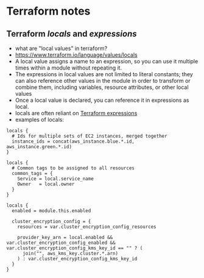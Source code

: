 # Terraform notes
## Terraform *locals* and *expressions*
- what are "local values" in terraform?
- https://www.terraform.io/language/values/locals
- A local value assigns a name to an expression, so you can use it multiple times within a module without repeating it.
- The expressions in local values are not limited to literal constants; they can also reference other values in the module in order to transform or combine them, including variables, resource attributes, or other local values
- Once a local value is declared, you can reference it in expressions as local.<NAME>
- locals are often reliant on [Terraform expressions](https://www.terraform.io/language/expressions)
- examples of locals:

```
locals {
  # Ids for multiple sets of EC2 instances, merged together
  instance_ids = concat(aws_instance.blue.*.id, aws_instance.green.*.id)
}

locals {
  # Common tags to be assigned to all resources
  common_tags = {
    Service = local.service_name
    Owner   = local.owner
  }
}
```

```
locals {
  enabled = module.this.enabled

  cluster_encryption_config = {
    resources = var.cluster_encryption_config_resources

    provider_key_arn = local.enabled && var.cluster_encryption_config_enabled && var.cluster_encryption_config_kms_key_id == "" ? (
      join("", aws_kms_key.cluster.*.arn)
    ) : var.cluster_encryption_config_kms_key_id
  }
}
```